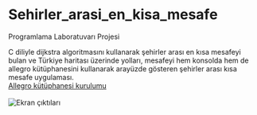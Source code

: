 # Sehirler_arasi_en_kisa_mesafe
Programlama Laboratuvarı Projesi</br>

C diliyle dijkstra algoritmasını kullanarak şehirler arası en kısa mesafeyi bulan ve Türkiye haritası üzerinde yolları, mesafeyi hem konsolda hem de allegro kütüphanesini  kullanarak arayüzde gösteren şehirler arası kısa mesafe uygulaması. </br>
[Allegro kütüphanesi kurulumu](https://raw.githubusercontent.com/anagorko/zpk2014/master/z7/allegro_codeblocks.pdf) </br></br>
![Ekran çıktıları](https://user-images.githubusercontent.com/47196852/52073054-9add6200-2597-11e9-8e8e-c947557968d5.gif)

